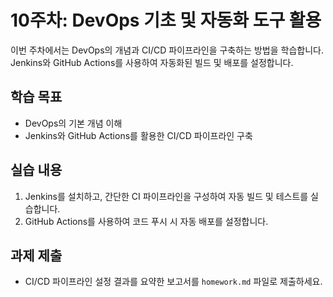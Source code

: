 # 10주차: DevOps 기초 및 자동화 도구 활용

이번 주차에서는 DevOps의 개념과 CI/CD 파이프라인을 구축하는 방법을 학습합니다. Jenkins와 GitHub Actions를 사용하여 자동화된 빌드 및 배포를 설정합니다.

## 학습 목표
- DevOps의 기본 개념 이해
- Jenkins와 GitHub Actions를 활용한 CI/CD 파이프라인 구축

## 실습 내용
1. Jenkins를 설치하고, 간단한 CI 파이프라인을 구성하여 자동 빌드 및 테스트를 실습합니다.
2. GitHub Actions를 사용하여 코드 푸시 시 자동 배포를 설정합니다.

## 과제 제출
- CI/CD 파이프라인 설정 결과를 요약한 보고서를 `homework.md` 파일로 제출하세요.

